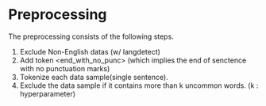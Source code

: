 # Preprocessing

The preprocessing consists of the following steps. 

1. Exclude Non-English datas (w/ langdetect)
2. Add token <end_with_no_punc> (which implies the end of senctence with no punctuation marks)
3. Tokenize each data sample(single sentence).
4. Exclude the data sample if it contains more than k uncommon words. (k : hyperparameter)
